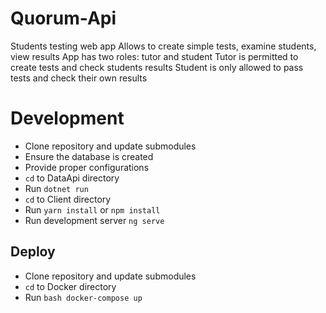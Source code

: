 # Quorum-Api

Students testing web app
Allows to create simple tests, examine students, view results
App has two roles: tutor and student
Tutor is permitted to create tests and check students results
Student is only allowed to pass tests and check their own results

# Development
- Clone repository and update submodules
- Ensure the database is created
- Provide proper configurations
- ```cd``` to DataApi directory
- Run ```dotnet run```
- ```cd``` to Client directory
- Run ```yarn install``` or ```npm install```
- Run development server ```ng serve```

## Deploy

- Clone repository and update submodules
- ```cd``` to Docker directory
- Run ```bash docker-compose up```
